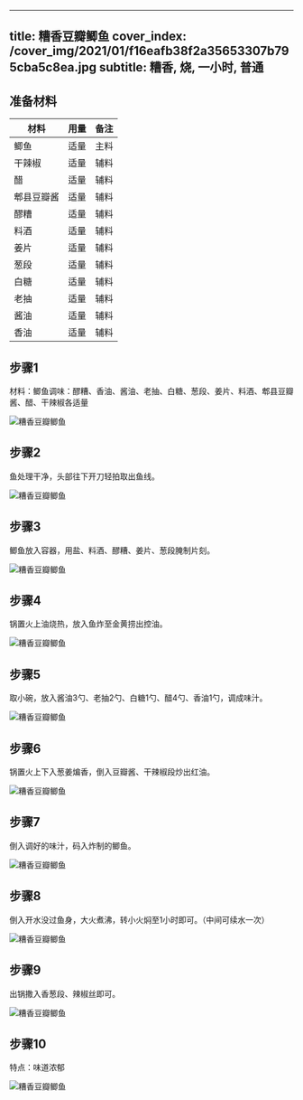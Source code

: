 
---
title: 糟香豆瓣鲫鱼
cover_index: /cover_img/2021/01/f16eafb38f2a35653307b795cba5c8ea.jpg
subtitle: 糟香, 烧, 一小时, 普通
---

## 准备材料

| 材料     | 用量 | 备注|
| ------- | ----- | --- |
| 鲫鱼 | 适量| 主料 |
| 干辣椒 | 适量| 辅料 |
| 醋 | 适量| 辅料 |
| 郫县豆瓣酱 | 适量| 辅料 |
| 醪糟 | 适量| 辅料 |
| 料酒 | 适量| 辅料 |
| 姜片 | 适量| 辅料 |
| 葱段 | 适量| 辅料 |
| 白糖 | 适量| 辅料 |
| 老抽 | 适量| 辅料 |
| 酱油 | 适量| 辅料 |
| 香油 | 适量| 辅料 |

## 步骤1

材料：鲫鱼调味：醪糟、香油、酱油、老抽、白糖、葱段、姜片、料酒、郫县豆瓣酱、醋、干辣椒各适量

![糟香豆瓣鲫鱼](https://i8.meishichina.com/attachment/recipe/201010/201010081940210.jpg?x-oss-process=style/p320) 

## 步骤2

鱼处理干净，头部往下开刀轻拍取出鱼线。

![糟香豆瓣鲫鱼](https://i8.meishichina.com/attachment/recipe/201010/201010081940412.jpg?x-oss-process=style/p320) 

## 步骤3

鲫鱼放入容器，用盐、料酒、醪糟、姜片、葱段腌制片刻。

![糟香豆瓣鲫鱼](https://i8.meishichina.com/attachment/recipe/201010/201010081941044.jpg?x-oss-process=style/p320) 

## 步骤4

锅置火上油烧热，放入鱼炸至金黄捞出控油。

![糟香豆瓣鲫鱼](https://i8.meishichina.com/attachment/recipe/201010/201010081941422.jpg?x-oss-process=style/p320) 

## 步骤5

取小碗，放入酱油3勺、老抽2勺、白糖1勺、醋4勺、香油1勺，调成味汁。

![糟香豆瓣鲫鱼](https://i8.meishichina.com/attachment/recipe/201010/201010081942015.jpg?x-oss-process=style/p320) 

## 步骤6

锅置火上下入葱姜煸香，倒入豆瓣酱、干辣椒段炒出红油。

![糟香豆瓣鲫鱼](https://i8.meishichina.com/attachment/recipe/201010/201010081942209.jpg?x-oss-process=style/p320) 

## 步骤7

倒入调好的味汁，码入炸制的鲫鱼。

![糟香豆瓣鲫鱼](https://i8.meishichina.com/attachment/recipe/201010/201010081942515.jpg?x-oss-process=style/p320) 

## 步骤8

倒入开水没过鱼身，大火煮沸，转小火焖至1小时即可。（中间可续水一次）

![糟香豆瓣鲫鱼](https://i8.meishichina.com/attachment/recipe/201010/201010081943154.jpg?x-oss-process=style/p320) 

## 步骤9

出锅撒入香葱段、辣椒丝即可。

![糟香豆瓣鲫鱼](https://i8.meishichina.com/attachment/recipe/201010/201010081943337.jpg?x-oss-process=style/p320) 

## 步骤10

特点：味道浓郁

![糟香豆瓣鲫鱼](https://i8.meishichina.com/attachment/recipe/201010/201010081944060.jpg?x-oss-process=style/p320) 

